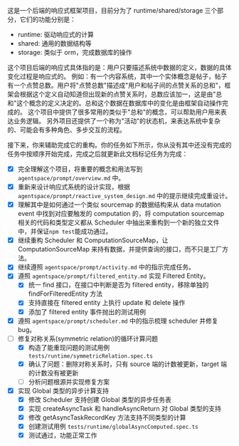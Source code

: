 这是一个后端的响应式框架项目，目前分为了 runtime/shared/storage 三个部分，它们的功能分别是：
- runtime: 驱动响应式的计算
- shared: 通用的数据结构等
- storage: 类似于 orm，完成数据库的操作

这个项目后端的响应式具体指的是：用户只要描述系统中数据的定义，数据的具体变化过程是响应式的。
例如：有一个内容系统，其中一个实体概念是帖子，帖子有一个点赞总数。用户将"点赞总数"描述成"用户和帖子间的点赞关系的总和"，框架会根据这个定义自动知道但出现新的点赞关系时，总数应该加一，这是由"总和"这个概念的定义决定的。总和这个数据在数据库中的变化是由框架自动操作完成的。
这个项目中提供了很多常用的类似于"总和"的概念，可以帮助用户用来表达业务逻辑。
另外项目还提供了一个称为"活动"的状态机，来表达系统中复杂的、可能会有多种角色、多步交互的流程。

接下来，你来辅助完成它的重构。你的任务如下所示，你从没有其中还没有完成的任务中按顺序开始完成，完成之后就更新此文档标记任务为完成：
- [x] 完全理解这个项目，将重要的概念和用法写到 `agentspace/prompt/overview.md` 中。
- [x] 重新来设计响应式系统的设计实现，根据 `agentspace/prompt/reactive_system_design.md` 中的提示继续完成重设计。
- [x] 理解其中是如何通过一个类似 sourcemap 的数据结构来从 data mutation event 中找到对应要触发的 computation 的，将 computation sourcemap 相关的代码和类型定义都从 Scheduler 中抽出来重构到一个新的独立文件中，并保证`npm test`能成功通过。
- [x] 继续重构 Scheduler 和 ComputationSourceMap，让 ComputationSourceMap 来持有数据，并提供查询的接口，而不只是工厂方法。
- [x] 继续遵照 `agentspace/prompt/activity.md` 中的指示完成任务。
- [x] 遵照 `agentspace/prompt/filtered_entity.md` 实现 Filtered Entity。
  - [x] 统一 find 接口，在接口中判断是否为 filtered entity，移除单独的 findForFilteredEntity 方法
  - [x] 支持直接在 filtered entity 上执行 update 和 delete 操作
  - [x] 添加了 filtered entity 事件抛出的测试用例
- [x] 遵照 `agentspace/prompt/scheduler.md` 中的指示梳理 scheduler 并修复 bug。
- [ ] 修复对称关系(symmetric relation)的循环计算问题
  - [x] 构造了能重现问题的测试用例 `tests/runtime/symmetricRelation.spec.ts`
  - [x] 确认了问题：删除对称关系时，只有 source 端的计数被更新，target 端的计数没有被更新
  - [ ] 分析问题根源并实现修复方案
- [x] 实现 Global 类型的异步计算支持
  - [x] 修改 Scheduler 支持创建 Global 类型的异步任务表
  - [x] 实现 createAsyncTask 和 handleAsyncReturn 对 Global 类型的支持
  - [x] 修改 getAsyncTaskRecordKey 方法支持不同类型的计算
  - [x] 创建测试用例 `tests/runtime/globalAsyncComputed.spec.ts`
  - [x] 测试通过，功能正常工作